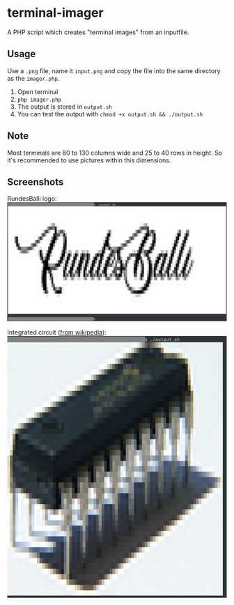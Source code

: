 # terminal-imager
A PHP script which creates "terminal images" from an inputfile.

## Usage
Use a `.png` file, name it `input.png` and copy the file into the same directory as the `imager.php`.  
  
1. Open terminal
2. `php imager.php`
3. The output is stored in `output.sh`
4. You can test the output with `chmod +x output.sh && ./output.sh`

## Note
Most terminals are 80 to 130 columns wide and 25 to 40 rows in height. So it's recommended to use pictures within this dimensions.

## Screenshots
RundesBalli logo:  
![RundesBalli logo](https://raw.githubusercontent.com/RundesBalli/terminal-imager/master/screenshots/1.png)  
  
Integrated circuit ([from wikipedia](https://en.wikipedia.org/wiki/File:Integrated_Circuit.jpg)):  
![integrated circuit](https://raw.githubusercontent.com/RundesBalli/terminal-imager/master/screenshots/2.png)
